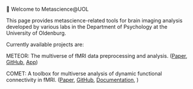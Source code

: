 🧠 Welcome to Metascience@UOL

This page provides metascience-related tools for brain imaging analysis developed by various labs in the Department of Psychology at the University of Oldenburg.

Currently available projects are: 

METEOR: The multiverse of fMRI data preprocessing and analysis. ([Paper](https://www.sciencedirect.com/science/article/pii/S0149763424003154),  [GitHub]([[https://www.apps.meta-rep.lmu.de/METEOR](https://github.com/mibur1/comet)/](https://github.com/kristantodan12/METEOR)), [App](https://www.apps.meta-rep.lmu.de/METEOR/))

COMET: A toolbox for multiverse analysis of dynamic functional connectivity in fMRI. ([Paper](https://www.biorxiv.org/content/10.1101/2024.01.21.576546v1), [GitHub]([https://www.apps.meta-rep.lmu.de/METEOR](https://github.com/mibur1/comet)/), [Documentation](https://comet-toolbox.readthedocs.io/en/latest), )

<!--

**Here are some ideas to get you started:**

🙋‍♀️ A short introduction - what is your organization all about?
🌈 Contribution guidelines - how can the community get involved?
👩‍💻 Useful resources - where can the community find your docs? Is there anything else the community should know?
🍿 Fun facts - what does your team eat for breakfast?
🧙 Remember, you can do mighty things with the power of [Markdown](https://docs.github.com/github/writing-on-github/getting-started-with-writing-and-formatting-on-github/basic-writing-and-formatting-syntax)
-->
